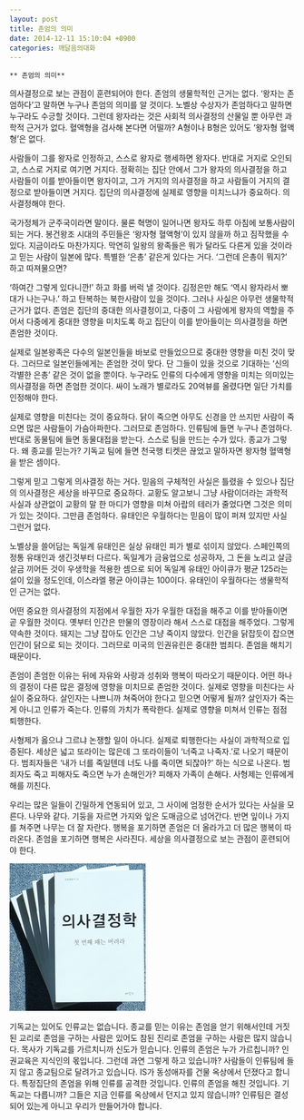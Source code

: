 ```yaml
---
layout: post
title: 존엄의 의미
date: 2014-12-11 15:10:04 +0900
categories: 깨달음의대화
---
```

 
    ** 존엄의 의미** 

  


의사결정으로 보는 관점이 훈련되어야 한다. 존엄의 생물학적인 근거는 없다. ‘왕자는 존엄하다’고 말하면 누구나 존엄의 의미를 알 것이다. 노벨상 수상자가 존엄하다고 말하면 누구라도 수긍할 것이다. 그런데 왕자라는 것은 사회적 의사결정의 산물일 뿐 아무런 과학적 근거가 없다. 혈액형을 검사해 본다면 어떨까? A형이나 B형은 있어도 ‘왕자형 혈액형’은 없다. 

  


사람들이 그를 왕자로 인정하고, 스스로 왕자로 행세하면 왕자다. 반대로 거지로 오인되고, 스스로 거지로 여기면 거지다. 정확히는 집단 안에서 그가 왕자의 의사결정을 하고 사람들이 이를 받아들이면 왕자이고, 그가 거지의 의사결정을 하고 사람들이 거지의 결정으로 받아들이면 거지다. 집단의 의사결정에 실제로 영향을 미치느냐가 중요하다. 의사결정해야 한다. 

  


국가정체가 군주국이라면 말이다. 물론 혁명이 일어나면 왕자도 하루 아침에 보통사람이 되는 거다. 봉건왕조 시대의 주민들은 ‘왕자형 혈액형’이 있지 않을까 하고 짐작했을 수 있다. 지금이라도 마찬가지다. 막연히 일왕의 왕족들은 뭐가 달라도 다른게 있을 것이라고 믿는 사람이 일본에 많다. 특별한 ‘은총’ 같은게 있다는 거다. ‘그런데 은총이 뭐지?’ 하고 따져물으면? 

  


‘하여간 그렇게 있다니깐!’ 하고 화를 버럭 낼 것이다. 김정은만 해도 ‘역시 왕자라서 뽀대가 나는구나.’ 하고 탄복하는 북한사람이 있을 것이다. 그러나 사실은 아무런 생물학적 근거가 없다. 존엄은 집단의 중대한 의사결정이고, 다중이 그 사람에게 왕자의 역할을 주어서 다중에게 중대한 영향을 미치도록 하고 집단이 이를 받아들이는 의사결정을 하면 존엄한 것이다. 

  


실제로 일본왕족은 다수의 일본인들을 바보로 만들었으므로 중대한 영향을 미친 것이 맞다. 그러므로 일본인들에게는 존엄한 것이 맞다. 단 그들이 있을 것으로 기대하는 ‘신의 각별한 은총’ 같은 것이 없을 뿐이다. 누구라도 인류의 다수에게 영향을 미치는 의미있는 의사결정을 하면 존엄한 것이다. 싸이 노래가 별로라도 20억뷰를 올렸다면 일단 가치를 인정해야 한다. 

  


실제로 영향을 미친다는 것이 중요하다. 닭이 죽으면 아무도 신경을 안 쓰지만 사람이 죽으면 많은 사람들이 가슴아파한다. 그러므로 존엄하다. 인류팀에 들면 누구나 존엄하다. 반대로 동물팀에 들면 동물대접을 받는다. 스스로 팀을 만드는 수가 있다. 종교가 그렇다. 왜 종교를 믿는가? 기독교 팀에 들면 천국행 티켓은 끊었고 말하자면 왕자형 혈액형을 받은 셈이다. 

  


그렇게 믿고 그렇게 의사결정 하는 거다. 믿음의 구체적인 사실은 틀렸을 수 있으나 집단의 의사결정은 세상을 바꾸므로 중요하다. 교황도 알고보니 그냥 사람이더라는 과학적 사실과 상관없이 교황의 말 한 마디가 영향을 미쳐 아랍의 테러가 줄었다면 그것은 의미가 있는 것이다. 그만큼 존엄하다. 유태인은 우월하다는 믿음이 많이 퍼져 있지만 사실 그런거 없다. 

  


노벨상을 쓸어담는 독일계 유태인은 실상 유태인 피가 별로 섞이지 않았다. 스페인쪽의 정통 유태인과 생긴것부터 다르다. 독일계가 금융업으로 성공하자, 그 돈을 노리고 살금살금 끼어든 것이 우생학을 적용한 셈으로 되어 독일계 유태인 아이큐가 평균 125라는 설이 있을 정도인데, 이스라엘 평균 아이큐는 100이다. 유태인이 우월하다는 생물학적인 근거는 없다. 

  


어떤 중요한 의사결정의 지점에서 우월한 자가 우월한 대접을 해주고 이를 받아들이면 곧 우월한 것이다. 옛부터 인간은 만물의 영장이라 해서 스스로 대접을 해주었다. 그렇게 약속한 것이다. 돼지는 그냥 잡아도 인간은 그냥 죽이지 않았다. 인간을 닭잡듯이 잡으면 인간이 닭으로 되는 것이다. 그러므로 미국의 인권유린은 중대한 범죄다. 존엄을 해치기 때문이다. 

  


존엄이 존엄한 이유는 뒤에 자유와 사랑과 성취와 행복이 따라오기 때문이다. 어떤 하나의 결정이 다른 많은 결정에 영향을 미치므로 존엄한 것이다. 실제로 영향을 미친다는 사실이 중요하다. 살인자는 나쁘니까 쳐죽어야 한다고 믿으면 어떻게 될까? 살인자가 죽는게 아니고 인류가 죽는다. 인류의 가치가 폭락한다. 실제로 영향을 미쳐서 인류는 점점 퇴행한다. 

  


사형제가 옳으냐 그르냐 논쟁할 일이 아니다. 실제로 퇴행한다는 사실이 과학적으로 입증된다. 세상은 넓고 또라이는 많은데 그 또라이들이 ‘너죽고 나죽자.’로 나오기 때문이다. 범죄자들은 ‘내가 너를 죽일텐데 너도 나를 죽이면 되잖아?’ 하는 식으로 나온다. 범죄자도 죽고 피해자도 죽으면 누가 손해인가? 피해자 가족이 손해다. 사형제는 인류에게 해를 끼친다. 

  


우리는 많은 일들이 긴밀하게 연동되어 있고, 그 사이에 엄정한 순서가 있다는 사실을 모른다. 나무와 같다. 기둥을 자르면 가지와 잎은 도매금으로 넘어간다. 반면 잎이나 가지를 쳐주면 나무는 더 잘 자란다. 행복을 포기하면 존엄은 더 올라가고 더 많은 행복이 따라온다. 존엄을 포기하면 행복은 사라진다. 세상을 의사결정으로 보는 관점이 훈련되어야 한다. 

  


  



<img src="files/attach/images/198/546/545/199.JPG" alt="199.JPG" width="240" height="260" />   


  


기독교는 있어도 인류교는 없습니다. 종교를 믿는 이유는 존엄을 얻기 위해서인데 거짓된 교리로 존엄을 구하는 사람은 있어도 참된 진리로 존엄을 구하는 사람은 많지 않습니다. 목사가 기독교를 가르치니까 신도가 믿습니다. 인류의 존엄은 누가 가르칩니까? 인권교육은 지식인의 몫입니다. 그런데 과연 그렇게 하고 있습니까? 사람들이 인류팀에 들지 않고 종교팀으로 달려가고 있습니다. IS가 동성애자를 건물 옥상에서 던졌다고 합니다. 특정집단의 존엄을 위해 인류를 공격한 것입니다. 인류의 존엄을 해친 것입니다. 기독교는 다릅니까? 그들은 지금 인류를 옥상에서 던지고 있지 않습니까? 인류팀은 결성되어 있는게 아니고 우리가 만들어가야 합니다.